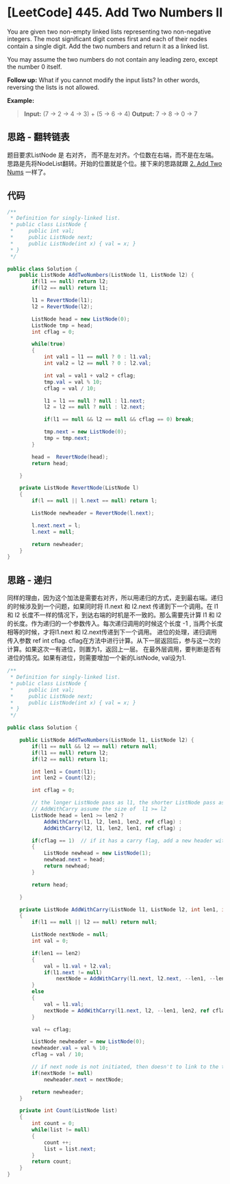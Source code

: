 # [LeetCode] 445. Add Two Numbers II

You are given two non-empty linked lists representing two non-negative integers. The most significant digit comes first and each of their nodes contain a single digit. Add the two numbers and return it as a linked list.

You may assume the two numbers do not contain any leading zero, except the number 0 itself.

**Follow up:**
What if you cannot modify the input lists? In other words, reversing the lists is not allowed.

**Example:**

>**Input:** (7 -> 2 -> 4 -> 3) + (5 -> 6 -> 4)
**Output:** 7 -> 8 -> 0 -> 7

## 思路 - 翻转链表

题目要求ListNode 是 右对齐， 而不是左对齐。个位数在右端，而不是在左端。思路是先将NodeList翻转。开始的位置就是个位。接下来的思路就跟 [2. Add Two Nums](../2.%20Add%20Two%20Nums/Question-no-recrusive.md) 一样了。

## 代码

``` csharp
/**
 * Definition for singly-linked list.
 * public class ListNode {
 *     public int val;
 *     public ListNode next;
 *     public ListNode(int x) { val = x; }
 * }
 */

public class Solution {
    public ListNode AddTwoNumbers(ListNode l1, ListNode l2) {
        if(l1 == null) return l2;
        if(l2 == null) return l1;

        l1 = RevertNode(l1);
        l2 = RevertNode(l2);

        ListNode head = new ListNode(0);
        ListNode tmp = head;
        int cflag = 0;

        while(true)
        {
            int val1 = l1 == null ? 0 : l1.val;
            int val2 = l2 == null ? 0 : l2.val;

            int val = val1 + val2 + cflag;
            tmp.val = val % 10;
            cflag = val / 10;

            l1 = l1 == null ? null : l1.next;
            l2 = l2 == null ? null : l2.next;

            if(l1 == null && l2 == null && cflag == 0) break;

            tmp.next = new ListNode(0);
            tmp = tmp.next;
        }

        head =  RevertNode(head);
        return head;

    }

    private ListNode RevertNode(ListNode l)
    {
        if(l == null || l.next == null) return l;

        ListNode newheader = RevertNode(l.next);

        l.next.next = l;
        l.next = null;

        return newheader;
    }
}
```

## 思路 - 递归

同样的理由，因为这个加法是需要右对齐，所以用递归的方式，走到最右端。递归的时候涉及到一个问题，如果同时将 l1.next 和 l2.next 传递到下一个调用。在 l1 和 l2 长度不一样的情况下，到达右端的时机是不一致的。那么需要先计算 l1 和 l2的长度。作为递归的一个参数传入。每次递归调用的时候这个长度 -1 , 当两个长度相等的时候，才将l1.next 和 l2.next传递到下一个调用。
进位的处理，递归调用传入参数 ref int cflag. cflag在方法中进行计算。从下一层返回后，参与这一次的计算。如果这次一有进位，则置为1，返回上一层。
在最外层调用，要判断是否有进位的情况。如果有进位，则需要增加一个新的ListNode, val设为1.

```csharp
/**
 * Definition for singly-linked list.
 * public class ListNode {
 *     public int val;
 *     public ListNode next;
 *     public ListNode(int x) { val = x; }
 * }
 */

public class Solution {

    public ListNode AddTwoNumbers(ListNode l1, ListNode l2) {
        if(l1 == null && l2 == null) return null;
        if(l1 == null) return l2;
        if(l2 == null) return l1;

        int len1 = Count(l1);
        int len2 = Count(l2);

        int cflag = 0;

        // the longer ListNode pass as l1, the shorter ListNode pass as l2.
        // AddWithCarry assume the size of  l1 >= l2
        ListNode head = len1 >= len2 ?
            AddWithCarry(l1, l2, len1, len2, ref cflag) :
            AddWithCarry(l2, l1, len2, len1, ref cflag) ;

        if(cflag == 1)  // if it has a carry flag, add a new header with val = 1
        {
            ListNode newhead = new ListNode(1);
            newhead.next = head;
            return newhead;
        }

        return head;

    }

    private ListNode AddWithCarry(ListNode l1, ListNode l2, int len1, int len2, ref int cflag)
    {
        if(l1 == null || l2 == null) return null;

        ListNode nextNode = null;
        int val = 0;

        if(len1 == len2)
        {
            val = l1.val + l2.val;
            if(l1.next != null)
                nextNode = AddWithCarry(l1.next, l2.next, --len1, --len2, ref cflag);
        }
        else
        {
            val = l1.val;
            nextNode = AddWithCarry(l1.next, l2, --len1, len2, ref cflag);
        }

        val += cflag;

        ListNode newheader = new ListNode(0);
        newheader.val = val % 10;
        cflag = val / 10;

        // if next node is not initiated, then doesn't to link to the tail
        if(nextNode != null)
            newheader.next = nextNode;

        return newheader;
    }

    private int Count(ListNode list)
    {
        int count = 0;
        while(list != null)
        {
            count ++;
            list = list.next;
        }
        return count;
    }
}
```
